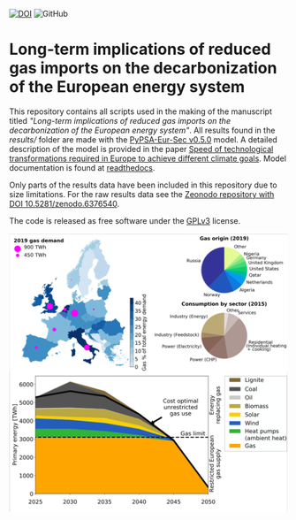 [![DOI](https://zenodo.org/badge/DOI/10.5281/zenodo.6376540.svg)](https://doi.org/10.5281/zenodo.6376540)
![GitHub](https://img.shields.io/github/license/TimToernes/Reduced-gas-imports)

# Long-term implications of reduced gas imports on the decarbonization of the European energy system

This repository contains all scripts used in the making of the manuscript titled *"Long-term implications of reduced gas imports on the decarbonization of the European energy system"*. All results found in the *results/* folder are made with the [PyPSA-Eur-Sec v0.5.0](https://github.com/PyPSA/pypsa-eur-sec/tree/v0.5.0) model. A detailed description of the model is provided in the paper [Speed of technological transformations required in Europe to achieve different climate goals](https://arxiv.org/abs/2109.09563). Model documentation is found at [readthedocs](https://pypsa-eur-sec.readthedocs.io/en/latest/).

Only parts of the results data have been included in this repository due to size limitations. For the raw results data see the [Zeonodo repository with DOI 10.5281/zenodo.6376540](https://doi.org/10.5281/zenodo.6376540).


The code is released as free software under the
[GPLv3](http://www.gnu.org/licenses/gpl-3.0.en.html) license.


![sector diagram](./figures/GraphAbstract.png)

